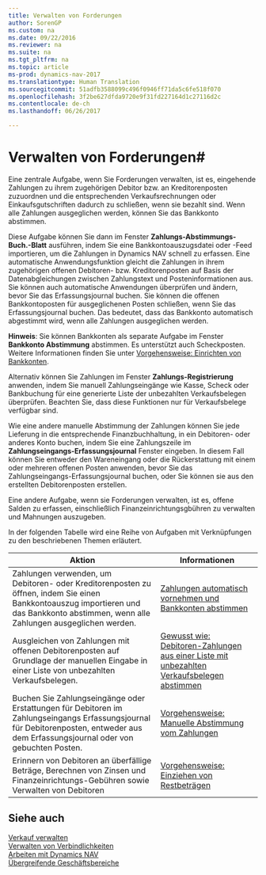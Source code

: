 ```yaml
---
title: Verwalten von Forderungen
author: SorenGP
ms.custom: na
ms.date: 09/22/2016
ms.reviewer: na
ms.suite: na
ms.tgt_pltfrm: na
ms.topic: article
ms-prod: dynamics-nav-2017
ms.translationtype: Human Translation
ms.sourcegitcommit: 51adfb3588099c496f0946ff71da5c6fe518f070
ms.openlocfilehash: 3f2be627dfda9720e9f31fd227164d1c27116d2c
ms.contentlocale: de-ch
ms.lasthandoff: 06/26/2017

---
```


# <a name="manage-receivables"></a>Verwalten von Forderungen#
Eine zentrale Aufgabe, wenn Sie Forderungen verwalten, ist es, eingehende Zahlungen zu ihrem zugehörigen Debitor bzw. an Kreditorenposten zuzuordnen und die entsprechenden Verkaufsrechnungen oder Einkaufsgutschriften dadurch zu schließen, wenn sie bezahlt sind. Wenn alle Zahlungen ausgeglichen werden, können Sie das Bankkonto abstimmen.  

Diese Aufgabe können Sie dann im Fenster **Zahlungs-Abstimmungs-Buch.-Blatt** ausführen, indem Sie eine Bankkontoauszugsdatei oder -Feed importieren, um die Zahlungen in Dynamics NAV schnell zu erfassen. Eine automatische Anwendungsfunktion gleicht die Zahlungen in ihrem zugehörigen offenen Debitoren- bzw. Kreditorenposten auf Basis der Datenabgleichungen zwischen Zahlungstext und Posteninformationen aus. Sie können auch automatische Anwendungen überprüfen und ändern, bevor Sie das Erfassungsjournal buchen. Sie können die offenen Bankkontoposten für ausgeglichenen Posten schließen, wenn Sie das Erfassungsjournal buchen. Das bedeutet, dass das Bankkonto automatisch abgestimmt wird, wenn alle Zahlungen ausgeglichen werden.

**Hinweis**: Sie können Bankkonten als separate Aufgabe im Fenster **Bankkonto Abstimmung** abstimmen. Es unterstützt auch Scheckposten. Weitere Informationen finden Sie unter [Vorgehensweise: Einrichten von Bankkonten](bank-how-reconcile-bank-accounts-separately.md).

Alternativ können Sie Zahlungen im Fenster **Zahlungs-Registrierung** anwenden, indem Sie manuell Zahlungseingänge wie Kasse, Scheck oder Bankbuchung für eine generierte Liste der unbezahlten Verkaufsbelegen überprüfen. Beachten Sie, dass diese Funktionen nur für Verkaufsbelege verfügbar sind.

Wie eine andere manuelle Abstimmung der Zahlungen können Sie jede Lieferung in die entsprechende Finanzbuchhaltung, in ein Debitoren- oder anderes Konto buchen, indem Sie eine Zahlungszeile im **Zahlungseingangs-Erfassungsjournal** Fenster eingeben. In diesem Fall können Sie entweder den Wareneingang oder die Rückerstattung mit einem oder mehreren offenen Posten anwenden, bevor Sie das Zahlungseingangs-Erfassungsjournal buchen, oder Sie können sie aus den erstellten Debitorenposten erstellen.

Eine andere Aufgabe, wenn sie Forderungen verwalten, ist es, offene Salden zu erfassen, einschließlich Finanzeinrichtungsgbühren zu verwalten und Mahnungen auszugeben.

In der folgenden Tabelle wird eine Reihe von Aufgaben mit Verknüpfungen zu den beschriebenen Themen erläutert.

|Aktion |Informationen |
|---|----|
|Zahlungen verwenden, um Debitoren- oder Kreditorenposten zu öffnen, indem Sie einen Bankkontoauszug importieren und das Bankkonto abstimmen, wenn alle Zahlungen ausgeglichen werden.|[Zahlungen automatisch vornehmen und Bankkonten abstimmen](receivables-apply-payments-auto-reconcile-bank-accounts.md)|
|Ausgleichen von Zahlungen mit offenen Debitorenposten auf Grundlage der manuellen Eingabe in einer Liste von unbezahlten Verkaufsbelegen. | [Gewusst wie: Debitoren-Zahlungen aus einer Liste mit unbezahlten Verkaufsbelegen abstimmen](receivables-how-reconcile-customer-payments-list-unpaid-sales-documents.md)|
|Buchen Sie Zahlungseingänge oder Erstattungen für Debitoren im Zahlungseingangs Erfassungsjournal für Debitorenposten, entweder aus dem Erfassungsjournal oder von gebuchten Posten. | [Vorgehensweise: Manuelle Abstimmung vom Zahlungen](receivables-how-apply-sales-transactions-manually.md) |
|Erinnern von Debitoren an überfällige Beträge, Berechnen von Zinsen und Finanzeinrichtungs-Gebühren sowie Verwalten von Debitoren | [Vorgehensweise: Einziehen von Restbeträgen](receivables-collect-outstanding-balances.md) |

## <a name="see-also"></a>Siehe auch
[Verkauf verwalten](sales-manage-sales.md)  
[Verwalten von Verbindlichkeiten](payables-manage-payables.md)  
[Arbeiten mit Dynamics NAV](ui-work-product.md)  
[Übergreifende Geschäftsbereiche](ui-across-business-areas.md)

